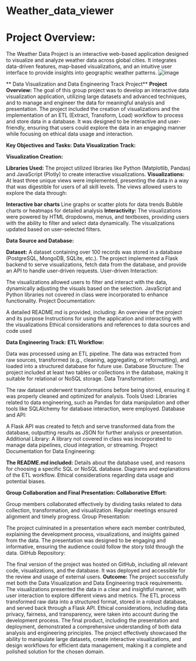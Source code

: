# Weather_data_viewer
# Project Overview: 
The Weather Data Project is an interactive web-based application designed to visualize and analyze weather data across global cities. It integrates data-driven features, map-based visualizations, and an intuitive user interface to provide insights into geographic weather patterns.
![image](https://github.com/user-attachments/assets/694ccd51-810c-443f-a4a4-9e6b00b1050f)

** Data Visualization and Data Engineering Track Project** 
**Project Overview:** The goal of this group project was to develop an interactive data visualization application, utilizing large datasets and advanced techniques, and to manage and engineer the data for meaningful analysis and presentation. The project included the creation of visualizations and the implementation of an ETL (Extract, Transform, Load) workflow to process and store data in a database. It was designed to be interactive and user-friendly, ensuring that users could explore the data in an engaging manner while focusing on ethical data usage and interaction.

**Key Objectives and Tasks:**
**Data Visualization Track:**

**Visualization Creation:**

**Libraries Used:** The project utilized libraries like Python (Matplotlib, Pandas) and JavaScript (Plotly) to create interactive visualizations.
**Visualizations:** At least three unique views were implemented, presenting the data in a way that was digestible for users of all skill levels. The views allowed users to explore the data through:

**Interactive bar charts**
Line graphs or scatter plots for data trends
Bubble charts or heatmaps for detailed analysis
**Interactivity:** The visualizations were powered by HTML dropdowns, menus, and textboxes, providing users with the ability to filter and select data dynamically. The visualizations updated based on user-selected filters.

**Data Source and Database:**

**Dataset:** A dataset containing over 100 records was stored in a database (PostgreSQL, MongoDB, SQLite, etc.).
The project implemented a Flask backend to serve visualizations, fetch data from the database, and provide an API to handle user-driven requests.
User-driven Interaction:

The visualizations allowed users to filter and interact with the data, dynamically adjusting the visuals based on the selection.
JavaScript and Python libraries not covered in class were incorporated to enhance functionality.
Project Documentation:

A detailed README.md is provided, including:
An overview of the project and its purpose
Instructions for using the application and interacting with the visualizations
Ethical considerations and references to data sources and code used

**Data Engineering Track:**
**ETL Workflow:**

Data was processed using an ETL pipeline. The data was extracted from raw sources, transformed (e.g., cleaning, aggregating, or reformatting), and loaded into a structured database for future use.
Database Structure: The project included at least two tables or collections in the database, making it suitable for relational or NoSQL storage.
Data Transformation:

The raw dataset underwent transformations before being stored, ensuring it was properly cleaned and optimized for analysis.
Tools Used: Libraries related to data engineering, such as Pandas for data manipulation and other tools like SQLAlchemy for database interaction, were employed.
Database and API:

A Flask API was created to fetch and serve transformed data from the database, outputting results as JSON for further analysis or presentation.
Additional Library: A library not covered in class was incorporated to manage data pipelines, cloud integration, or streaming.
Project Documentation for Data Engineering:

**The README.md included:**
Details about the database used, and reasons for choosing a specific SQL or NoSQL database.
Diagrams and explanations of the ETL workflow.
Ethical considerations regarding data usage and potential biases.

**Group Collaboration and Final Presentation:**
**Collaborative Effort:**

Group members collaborated effectively by dividing tasks related to data collection, transformation, and visualization. Regular meetings ensured alignment and timely progress.
Group Presentation:

The project culminated in a presentation where each member contributed, explaining the development process, visualizations, and insights gained from the data.
The presentation was designed to be engaging and informative, ensuring the audience could follow the story told through the data.
GitHub Repository:

The final version of the project was hosted on GitHub, including all relevant code, visualizations, and the database. It was deployed and accessible for the review and usage of external users.
**Outcome:**
The project successfully met both the Data Visualization and Data Engineering track requirements.
The visualizations presented the data in a clear and insightful manner, with user interaction to explore different views and metrics.
The ETL process transformed raw data into a structured format, stored in a robust database, and served back through a Flask API.
Ethical considerations, including data privacy, fairness, and transparency, were taken into account during the development process.
The final product, including the presentation and deployment, demonstrated a comprehensive understanding of both data analysis and engineering principles.
The project effectively showcased the ability to manipulate large datasets, create interactive visualizations, and design workflows for efficient data management, making it a complete and polished solution for the chosen domain.
